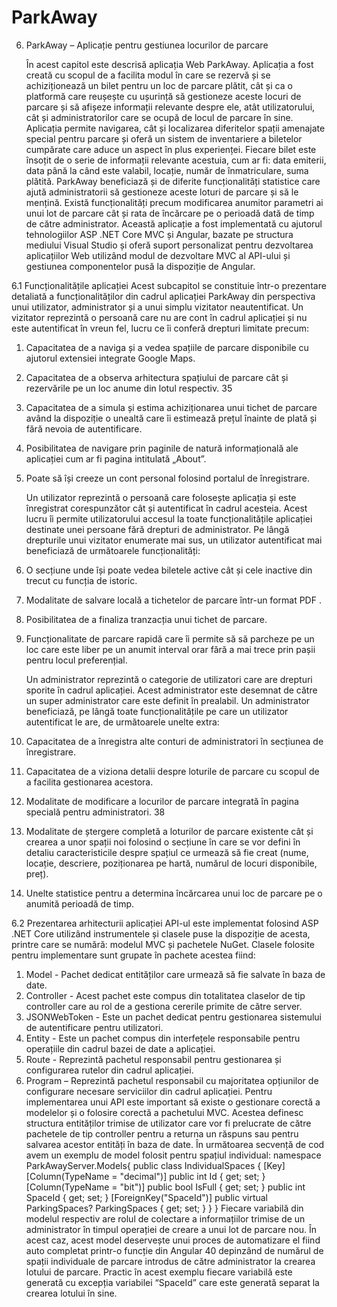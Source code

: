 # ParkAway

6. ParkAway – Aplicație pentru gestiunea locurilor
de parcare

    În acest capitol este descrisă aplicația Web ParkAway. Aplicația a fost creată cu scopul de
a facilita modul în care se rezervă și se achiziționează un bilet pentru un loc de parcare plătit, cât
și ca o platformă care reușește cu ușurință să gestioneze aceste locuri de parcare și să afișeze
informații relevante despre ele, atât utilizatorului, cât și administratorilor care se ocupă de locul
de parcare în sine.
    Aplicația permite navigarea, cât și localizarea diferitelor spații amenajate special pentru
parcare și oferă un sistem de inventariere a biletelor cumpărate care aduce un aspect în plus
experienței. Fiecare bilet este însoțit de o serie de informații relevante acestuia, cum ar fi: data
emiterii, data până la când este valabil, locație, număr de înmatriculare, suma plătită. ParkAway
beneficiază și de diferite funcționalități statistice care ajută administratorii să gestioneze aceste
loturi de parcare și să le mențină. Există funcționalități precum modificarea anumitor parametri ai
unui lot de parcare cât și rata de încărcare pe o perioadă dată de timp de către administrator.
Această aplicație a fost implementată cu ajutorul tehnologiilor ASP .NET Core MVC și
Angular, bazate pe structura mediului Visual Studio și oferă suport personalizat pentru dezvoltarea
aplicațiilor Web utilizând modul de dezvoltare MVC al API-ului și gestiunea componentelor pusă
la dispoziție de Angular.

6.1 Funcționalitățile aplicației
    Acest subcapitol se constituie într-o prezentare detaliată a funcționalităților din cadrul
aplicației ParkAway din perspectiva unui utilizator, administrator și a unui simplu vizitator
neautentificat.
Un vizitator reprezintă o persoană care nu are cont în cadrul aplicației și nu este autentificat
în vreun fel, lucru ce îi conferă drepturi limitate precum:
1. Capacitatea de a naviga și a vedea spațiile de parcare disponibile cu ajutorul extensiei
integrate Google Maps.
2. Capacitatea de a observa arhitectura spațiului de parcare cât și rezervările pe un loc anume
din lotul respectiv.
35
3. Capacitatea de a simula și estima achiziționarea unui tichet de parcare având la dispoziție
o unealtă care îi estimează prețul înainte de plată și fără nevoia de autentificare.
4. Posibilitatea de navigare prin paginile de natură informațională ale aplicației cum ar fi
pagina intitulată „About”.
5. Poate să își creeze un cont personal folosind portalul de înregistrare.

    Un utilizator reprezintă o persoană care folosește aplicația și este înregistrat corespunzător
cât și autentificat în cadrul acesteia. Acest lucru îi permite utilizatorului accesul la toate
funcționalitățile aplicației destinate unei persoane fără drepturi de administrator. Pe lângă
drepturile unui vizitator enumerate mai sus, un utilizator autentificat mai beneficiază de
următoarele funcționalități:
1. O secțiune unde își poate vedea biletele active cât și cele inactive din trecut cu funcția de
istoric.
2. Modalitate de salvare locală a tichetelor de parcare într-un format PDF .
3. Posibilitatea de a finaliza tranzacția unui tichet de parcare.
4. Funcționalitate de parcare rapidă care îi permite să să parcheze pe un loc care este liber pe
un anumit interval orar fără a mai trece prin pașii pentru locul preferențial.

    Un administrator reprezintă o categorie de utilizatori care are drepturi sporite în cadrul
aplicației. Acest administrator este desemnat de către un super administrator care este definit în
prealabil. Un administrator beneficiază, pe lângă toate funcționalitățile pe care un utilizator
autentificat le are, de următoarele unelte extra:

1. Capacitatea de a înregistra alte conturi de administratori în secțiunea de înregistrare.
2. Capacitatea de a viziona detalii despre loturile de parcare cu scopul de a facilita gestionarea
acestora.
3. Modalitate de modificare a locurilor de parcare integrată în pagina specială pentru
administratori.
38
4. Modalitate de ștergere completă a loturilor de parcare existente cât și crearea a unor spații
noi folosind o secțiune în care se vor defini în detaliu caracteristicile despre spațiul ce
urmează să fie creat (nume, locație, descriere, poziționarea pe hartă, numărul de locuri
disponibile, preț).
5. Unelte statistice pentru a determina încărcarea unui loc de parcare pe o anumită perioadă
de timp.




6.2 Prezentarea arhitecturii aplicației
    API-ul este implementat folosind ASP .NET Core utilizând instrumentele și clasele puse
la dispoziție de acesta, printre care se numără: modelul MVC și pachetele NuGet.
Clasele folosite pentru implementare sunt grupate în pachete acestea fiind:
1. Model - Pachet dedicat entităților care urmează să fie salvate în baza de date.
2. Controller - Acest pachet este compus din totalitatea claselor de tip controller
care au rol de a gestiona cererile primite de către server.
3. JSONWebToken - Este un pachet dedicat pentru gestionarea sistemului de
autentificare pentru utilizatori.
4. Entity - Este un pachet compus din interfețele responsabile pentru operațiile din
cadrul bazei de date a aplicației.
5. Route - Reprezintă pachetul responsabil pentru gestionarea și configurarea rutelor
din cadrul aplicației.
6. Program – Reprezintă pachetul responsabil cu majoritatea opțiunilor de
configurare necesare serviciilor din cadrul aplicației.
Pentru implementarea unui API este important să existe o gestionare corectă a modelelor
și o folosire corectă a pachetului MVC. Acestea definesc structura entităților trimise de utilizator
care vor fi prelucrate de către pachetele de tip controller pentru a returna un răspuns sau pentru
salvarea acestor entități în baza de date. În următoarea secvență de cod avem un exemplu de model
folosit pentru spațiul individual:
namespace ParkAwayServer.Models{
public class IndividualSpaces
{
[Key]
[Column(TypeName = "decimal")]
public int Id { get; set; }
[Column(TypeName = "bit")]
public bool IsFull { get; set; }
public int SpaceId { get; set; }
[ForeignKey("SpaceId")]
public virtual ParkingSpaces? ParkingSpaces { get; set; }
}
}
    Fiecare variabilă din modelul respectiv are rolul de colectare a informațiilor trimise de un
administrator în timpul operației de creare a unui lot de parcare nou. În acest caz, acest model
deservește unui proces de automatizare el fiind auto completat printr-o funcție din Angular
40
depinzând de numărul de spații individuale de parcare introdus de către administrator la crearea
lotului de parcare. Practic în acest exemplu fiecare variabilă este generată cu excepția variabilei
“SpaceId” care este generată separat la crearea lotului în sine.
